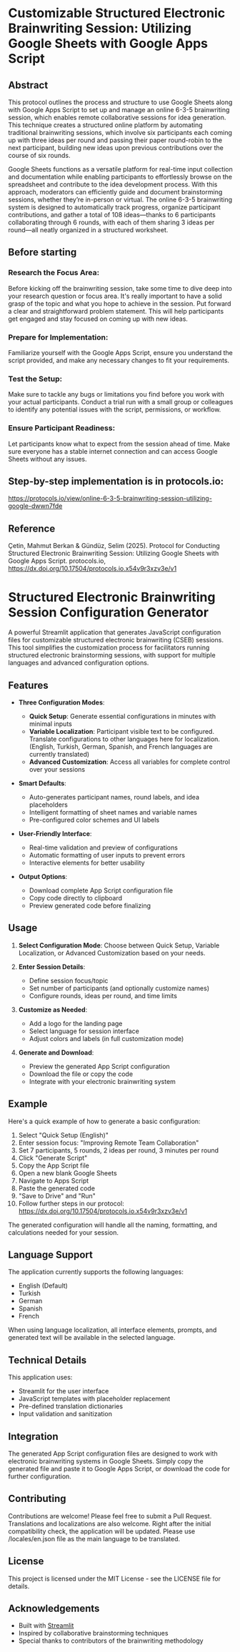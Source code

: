 # Customizable Structured Electronic Brainwriting Session: Utilizing Google Sheets with Google Apps Script

## Abstract
This protocol outlines the process and structure to use Google Sheets along with Google Apps Script to set up and manage an online 6-3-5 brainwriting session, which enables remote collaborative sessions for idea generation. This technique creates a structured online platform by automating traditional brainwriting sessions, which involve six participants each coming up with three ideas per round and passing their paper round-robin to the next participant, building new ideas upon previous contributions over the course of six rounds. 

Google Sheets functions as a versatile platform for real-time input collection and documentation while enabling participants to effortlessly browse on the spreadsheet and contribute to the idea development process. With this approach, moderators can efficiently guide and document brainstorming sessions, whether they’re in-person or virtual. The online 6-3-5 brainwriting system is designed to automatically track progress, organize participant contributions, and gather a total of 108 ideas—thanks to 6 participants collaborating through 6 rounds, with each of them sharing 3 ideas per round—all neatly organized in a structured worksheet.


## Before starting
### Research the Focus Area:

Before kicking off the brainwriting session, take some time to dive deep into your research question or focus area. It's really important to have a solid grasp of the topic and what you hope to achieve in the session.
Put forward a clear and straightforward problem statement. This will help participants get engaged and stay focused on coming up with new ideas.

### Prepare for Implementation:

Familiarize yourself with the Google Apps Script, ensure you understand the script provided, and make any necessary changes to fit your requirements. 

### Test the Setup:

Make sure to tackle any bugs or limitations you find before you work with your actual participants. Conduct a trial run with a small group or colleagues to identify any potential issues with the script, permissions, or workflow. 

### Ensure Participant Readiness:

Let participants know what to expect from the session ahead of time. 
Make sure everyone has a stable internet connection and can access Google Sheets without any issues.

## Step-by-step implementation is in protocols.io:

https://protocols.io/view/online-6-3-5-brainwriting-session-utilizing-google-dwwn7fde

## Reference

Çetin, Mahmut Berkan & Gündüz, Selim (2025). Protocol for Conducting Structured Electronic Brainwriting Session: Utilizing Google Sheets with Google Apps Script. protocols.io, https://dx.doi.org/10.17504/protocols.io.x54v9r3xzv3e/v1

# Structured Electronic Brainwriting Session Configuration Generator

A powerful Streamlit application that generates JavaScript configuration files for customizable structured electronic brainwriting (CSEB) sessions. This tool simplifies the customization process for facilitators running structured electronic brainstorming sessions, with support for multiple languages and advanced configuration options.

## Features

- **Three Configuration Modes**:
  - **Quick Setup**: Generate essential configurations in minutes with minimal inputs
  - **Variable Localization**: Participant visible text to be configured. Translate configurations to other languages here for localization. (English, Turkish, German, Spanish, and French languages are currently translated)
  - **Advanced Customization**: Access all variables for complete control over your sessions

- **Smart Defaults**:
  - Auto-generates participant names, round labels, and idea placeholders
  - Intelligent formatting of sheet names and variable names
  - Pre-configured color schemes and UI labels

- **User-Friendly Interface**:
  - Real-time validation and preview of configurations
  - Automatic formatting of user inputs to prevent errors
  - Interactive elements for better usability

- **Output Options**:
  - Download complete  App Script configuration file
  - Copy code directly to clipboard
  - Preview generated code before finalizing

## Usage

1. **Select Configuration Mode**:
   Choose between Quick Setup, Variable Localization, or Advanced Customization based on your needs.

2. **Enter Session Details**:
   - Define session focus/topic
   - Set number of participants (and optionally customize names)
   - Configure rounds, ideas per round, and time limits

3. **Customize as Needed**:
   - Add a logo for the landing page
   - Select language for session interface
   - Adjust colors and labels (in full customization mode)

4. **Generate and Download**:
   - Preview the generated  App Script configuration
   - Download the file or copy the code
   - Integrate with your electronic brainwriting system

## Example

Here's a quick example of how to generate a basic configuration:

1. Select "Quick Setup (English)"
2. Enter session focus: "Improving Remote Team Collaboration"
3. Set 7 participants, 5 rounds, 2 ideas per round, 3 minutes per round
4. Click "Generate Script"
5. Copy the App Script file
6. Open a new blank Google Sheets
7. Navigate to Apps Script
8. Paste the generated code
9. "Save to Drive" and "Run"
10. Follow further steps in our protocol: https://dx.doi.org/10.17504/protocols.io.x54v9r3xzv3e/v1

The generated configuration will handle all the naming, formatting, and calculations needed for your session.

## Language Support

The application currently supports the following languages:
- English (Default)
- Turkish
- German
- Spanish
- French

When using language localization, all interface elements, prompts, and generated text will be available in the selected language.

## Technical Details

This application uses:
- Streamlit for the user interface
- JavaScript templates with placeholder replacement
- Pre-defined translation dictionaries
- Input validation and sanitization

## Integration

The generated App Script configuration files are designed to work with electronic brainwriting systems in Google Sheets. Simply copy the generated file and paste it to Google Apps Script, or download the code for further configuration.

## Contributing

Contributions are welcome! Please feel free to submit a Pull Request.
Translations and localizations are also welcome. Right after the initial compatibility check, the application will be updated. Please use /locales/en.json file as the main language to be translated.

## License

This project is licensed under the MIT License - see the LICENSE file for details.

## Acknowledgements

- Built with [Streamlit](https://streamlit.io/)
- Inspired by collaborative brainstorming techniques
- Special thanks to contributors of the brainwriting methodology

